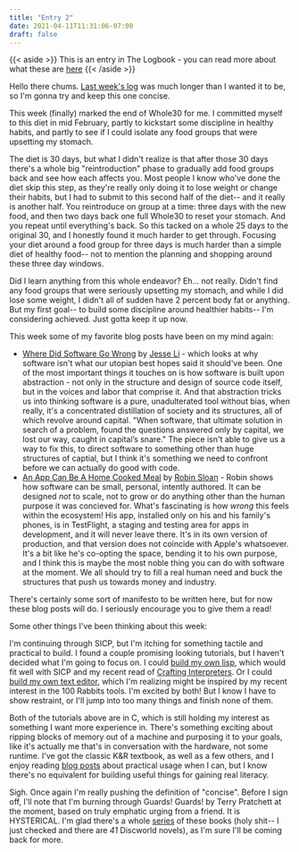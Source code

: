 ```yaml
---
title: "Entry 2"
date: 2021-04-11T11:31:06-07:00
draft: false
---
```


{{< aside >}} This is an entry in The Logbook - you can read more about what these are [here](/posts/logbook) {{< /aside >}}

Hello there chums. [Last week's log](/logs/entry-1) was much longer than I wanted it to be, so I'm gonna try and keep this one concise.

This week (finally) marked the end of Whole30 for me. I committed myself to this diet in mid February, partly to kickstart some discipline in healthy habits, and partly to see if I could isolate any food groups that were upsetting my stomach.

The diet is 30 days, but what I didn't realize is that after those 30 days there's a whole big "reintroduction" phase to gradually add food groups back and see how each affects you. Most people I know who've done the diet skip this step, as they're really only doing it to lose weight or change their habits, but I had to submit to this second half of the diet-- and it really is another half. You reintroduce on group at a time: three days with the new food, and then two days back one full Whole30 to reset your stomach. And you repeat until everything's back. So this tacked on a whole 25 days to the original 30, and I honestly found it much harder to get through. Focusing your diet around a food group for three days is much harder than a simple diet of healthy food-- not to mention the planning and shopping around these three day windows.

Did I learn anything from this whole endeavor? Eh... not really. Didn't find any food groups that were seriously upsetting my stomach, and while I did lose some weight, I didn't all of sudden have 2 percent body fat or anything. But my first goal-- to build some discipline around healthier habits-- I'm considering achieved. Just gotta keep it up now.

This week some of my favorite blog posts have been on my mind again:
- [Where Did Software Go Wrong](https://blog.jse.li/posts/software/) by [Jesse Li](https://twitter.com/__jesse_li) - which looks at why software isn't what our utopian best hopes said it should've been. One of the most important things it touches on is how software is built upon abstraction - not only in the structure and design of source code itself, but in the voices and labor that comprise it. And that abstraction tricks us into thinking software is a pure, unadulterated tool without bias, when really, it's a concentrated distillation of society and its structures, all of which revolve around capital. "When software, that ultimate solution in search of a problem, found the questions answered only by capital, we lost our way, caught in capital’s snare." The piece isn't able to give us a way to fix this, to direct software to something other than huge structures of captial, but I think it's something we need to confront before we can actually do good with code.
- [An App Can Be A Home Cooked Meal](https://www.robinsloan.com/notes/home-cooked-app/) by [Robin Sloan](https://twitter.com/robinsloan) - Robin shows how software can be small, personal, intently authored. It can be designed _not_ to scale, not to grow or do anything other than the human purpose it was concieved for. What's fascinating is how _wrong_ this feels within the ecosystem! His app, installed only on his and his family's phones, is in TestFlight, a staging and testing area for apps in development, and it will never leave there. It's in its own version of production, and that version does not coincide with Apple's whatsoever. It's a bit like he's co-opting the space, bending it to his own purpose, and I think this is maybe the most noble thing you can do with software at the moment. We all should try to fill a real human need and buck the structures that push us towards money and industry.

There's certainly some sort of manifesto to be written here, but for now these blog posts will do. I seriously encourage you to give them a read!

Some other things I've been thinking about this week:

I'm continuing through SICP, but I'm itching for something tactile and practical to build. I found a couple promising looking tutorials, but I haven't decided what I'm going to focus on. I could [build my own lisp](http://www.buildyourownlisp.com/), which would fit well with SICP and my recent read of [Crafting Interpreters](https://craftinginterpreters.com/). Or I could [build my own text editor](https://viewsourcecode.org/snaptoken/kilo/), which I'm realizing might be inspired by my recent interest in the 100 Rabbits tools. I'm excited by both! But I know I have to show restraint, or I'll jump into too many things and finish none of them.

Both of the tutorials above are in C, which is still holding my interest as something I want more experience in. There's something exciting about ripping blocks of memory out of a machine and purposing it to your goals, like it's actually me that's in conversation with the hardware, not some runtime. I've got the classic K&R textbook, as well as a few others, and I enjoy reading [blog posts](https://iafisher.com/blog/2020/06/type-safe-generics-in-c) about practical usage when I can, but I know there's no equivalent for building useful things for gaining real literacy.

Sigh. Once again I'm really pushing the definition of "concise". Before I sign off, I'll note that I'm burning through Guards! Guards! by Terry Pratchett at the moment, based on truly emphatic urging from a friend. It is HYSTERICAL. I'm glad there's a whole [series](https://en.wikipedia.org/wiki/Discworld) of these books (holy shit-- I just checked and there are _41_ Discworld novels), as I'm sure I'll be coming back for more.
